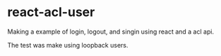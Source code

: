 # react-acl-user
Making a example of login, logout, and singin using react and a acl api.

The test was make using loopback users.
